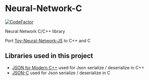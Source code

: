 # Neural-Network-C
[![CodeFactor](https://www.codefactor.io/repository/github/ctrlcvnigerguard/neural-network-c/badge)](https://www.codefactor.io/repository/github/ctrlcvnigerguard/neural-network-c)

Neural Network C/C++ library

Port [Toy-Neural-Network-JS](https://github.com/CodingTrain/Toy-Neural-Network-JS) to C++ and C

## Libraries used in this project

- [JSON for Modern C++](https://github.com/nlohmann/json) used for Json serialize / deserialize in C++
- [JSON-C](https://github.com/json-c/json-c) used for Json serialize / deserialize in C
